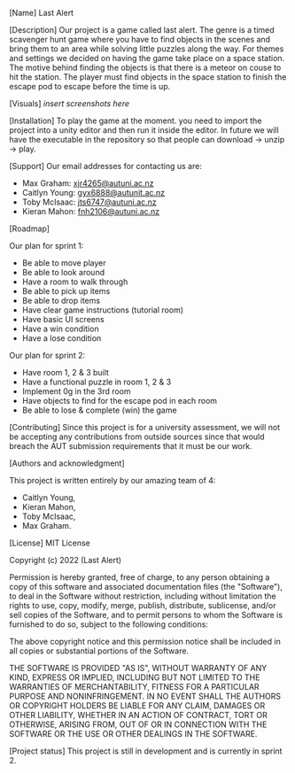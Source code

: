 [Name]
Last Alert

[Description]
Our project is a game called last alert. The genre is a timed scavenger hunt game where you have to find objects in the scenes and bring them to an area while solving little puzzles along the way. For themes and settings we decided on having the game take place on a space station. The motive behind finding the objects is that there is a meteor on couse to hit the station. The player must find objects in the space station to finish the escape pod to escape before the time is up.

[Visuals]
*insert screenshots here*

[Installation]
To play the game at the moment. you need to import the project into a unity editor and then run it inside the editor. In future we will have the executable in the repository so that people can download -> unzip -> play.

[Support]
Our email addresses for contacting us are:
- Max Graham: xjr4265@autuni.ac.nz
- Caitlyn Young: gyx6888@autunit.ac.nz
- Toby McIsaac: jts6747@autuni.ac.nz
- Kieran Mahon: fnh2106@autuni.ac.nz

[Roadmap]

Our plan for sprint 1:
- Be able to move player
- Be able to look around
- Have a room to walk through
- Be able to pick up items
- Be able to drop items
- Have clear game instructions (tutorial room)
- Have basic UI screens
- Have a win condition
- Have a lose condition

Our plan for sprint 2:
- Have room 1, 2 & 3 built
- Have a functional puzzle in room 1, 2 & 3
- Implement 0g in the 3rd room
- Have objects to find for the escape pod in each room
- Be able to lose & complete (win) the game


[Contributing]
Since this project is for a university assessment, we will not be accepting any contributions from outside sources since that would breach the AUT submission requirements that it must be our work.

[Authors and acknowledgment]

This project is written entirely by our amazing team of 4:
- Caitlyn Young,
- Kieran Mahon,
- Toby McIsaac,
- Max Graham.

[License]
MIT License

Copyright (c) 2022 (Last Alert)

Permission is hereby granted, free of charge, to any person obtaining a copy
of this software and associated documentation files (the "Software"), to deal
in the Software without restriction, including without limitation the rights
to use, copy, modify, merge, publish, distribute, sublicense, and/or sell
copies of the Software, and to permit persons to whom the Software is
furnished to do so, subject to the following conditions:

The above copyright notice and this permission notice shall be included in all
copies or substantial portions of the Software.

THE SOFTWARE IS PROVIDED "AS IS", WITHOUT WARRANTY OF ANY KIND, EXPRESS OR
IMPLIED, INCLUDING BUT NOT LIMITED TO THE WARRANTIES OF MERCHANTABILITY,
FITNESS FOR A PARTICULAR PURPOSE AND NONINFRINGEMENT. IN NO EVENT SHALL THE
AUTHORS OR COPYRIGHT HOLDERS BE LIABLE FOR ANY CLAIM, DAMAGES OR OTHER
LIABILITY, WHETHER IN AN ACTION OF CONTRACT, TORT OR OTHERWISE, ARISING FROM,
OUT OF OR IN CONNECTION WITH THE SOFTWARE OR THE USE OR OTHER DEALINGS IN THE
SOFTWARE.

[Project status]
This project is still in development and is currently in sprint 2.
